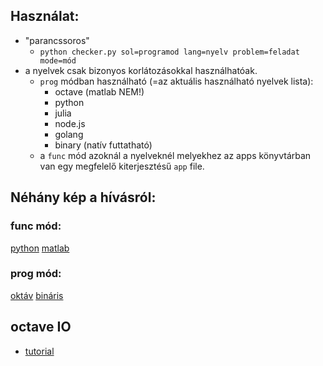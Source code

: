 ## Használat:
* "parancssoros" 
  * ```python checker.py sol=programod lang=nyelv problem=feladat mode=mód```
* a nyelvek csak bizonyos korlátozásokkal használhatóak.
  * `prog` módban használható (=az aktuális használható nyelvek lista):
    * octave (matlab NEM!)
    * python
    * julia
    * node.js
    * golang
    * binary (natív futtatható)
  * a `func` mód azoknál a nyelveknél melyekhez az apps könyvtárban van egy 
  megfelelő kiterjesztésű `app` file.


## Néhány kép a hívásról:
### func mód:
[python](fpython.png)
[matlab](fmatlab.png)
### prog mód:
[oktáv](poctave.png)
[bináris](pbinary.png)

## octave IO 
* [tutorial](octaveSimpleIO.tgz)

